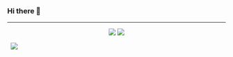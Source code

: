 ### Hi there 👋

---

<p align = "center">
  <img src = "https://github-readme-stats.vercel.app/api?username=PPX-LuBing&show_icons=true&theme=bear" >
  <img src = "https://github-readme-streak-stats.herokuapp.com?user=PPX-LuBing&theme=dark&hide_border=true" >
</p>
<p>
  &nbsp;&nbsp;<img src="https://github-readme-stats.vercel.app/api/top-langs/?username=PPX-LuBing&layout=compact&langs_count=8&theme=dark"/> 
</p>
<!--
**PPX-LuBing/PPX-LuBing** is a ✨ _special_ ✨ repository because its `README.md` (this file) appears on your GitHub profile.

Here are some ideas to get you started:

- 🔭 I’m currently working on ...
- 🌱 I’m currently learning ...
- 👯 I’m looking to collaborate on ...
- 🤔 I’m looking for help with ...
- 💬 Ask me about ...
- 📫 How to reach me: ...
- 😄 Pronouns: ...
- ⚡ Fun fact: ...
-->
